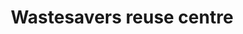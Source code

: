 ---
title: "Wastesavers reuse centre"
url: /newport/wastesavers-reuse-centre/
shop: Gebrauchtwaren
---